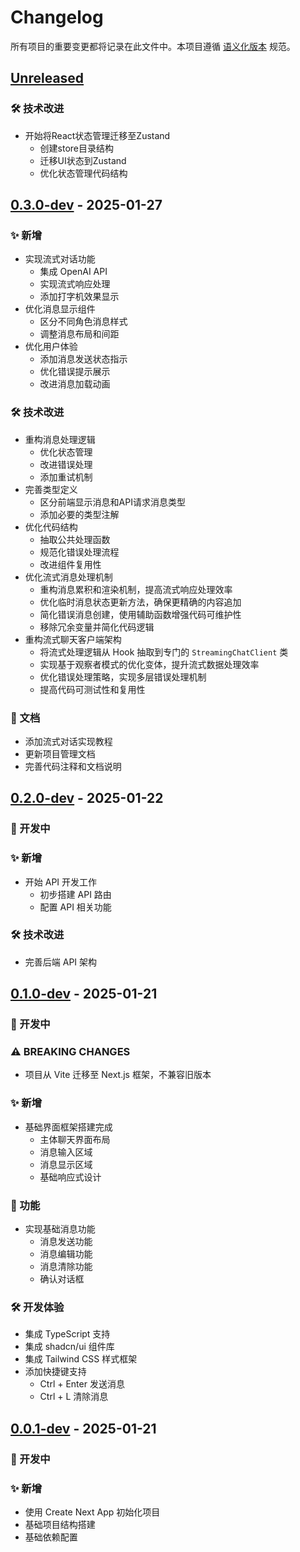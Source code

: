 # Changelog

所有项目的重要变更都将记录在此文件中。本项目遵循 [语义化版本](https://semver.org/lang/zh-CN/) 规范。

## [Unreleased]

### 🛠 技术改进
- 开始将React状态管理迁移至Zustand
  - 创建store目录结构
  - 迁移UI状态到Zustand
  - 优化状态管理代码结构

## [0.3.0-dev] - 2025-01-27
### ✨ 新增
- 实现流式对话功能
  - 集成 OpenAI API
  - 实现流式响应处理
  - 添加打字机效果显示
- 优化消息显示组件
  - 区分不同角色消息样式
  - 调整消息布局和间距
- 优化用户体验
  - 添加消息发送状态指示
  - 优化错误提示展示
  - 改进消息加载动画

### 🛠 技术改进
- 重构消息处理逻辑
  - 优化状态管理
  - 改进错误处理
  - 添加重试机制
- 完善类型定义
  - 区分前端显示消息和API请求消息类型
  - 添加必要的类型注解
- 优化代码结构
  - 抽取公共处理函数
  - 规范化错误处理流程
  - 改进组件复用性
- 优化流式消息处理机制
  - 重构消息累积和渲染机制，提高流式响应处理效率
  - 优化临时消息状态更新方法，确保更精确的内容追加
  - 简化错误消息创建，使用辅助函数增强代码可维护性
  - 移除冗余变量并简化代码逻辑
- 重构流式聊天客户端架构
  - 将流式处理逻辑从 Hook 抽取到专门的 `StreamingChatClient` 类
  - 实现基于观察者模式的优化变体，提升流式数据处理效率
  - 优化错误处理策略，实现多层错误处理机制
  - 提高代码可测试性和复用性

### 📝 文档
- 添加流式对话实现教程
- 更新项目管理文档
- 完善代码注释和文档说明

## [0.2.0-dev] - 2025-01-22

### 🚧 开发中
### ✨ 新增
- 开始 API 开发工作
  - 初步搭建 API 路由
  - 配置 API 相关功能

### 🛠 技术改进
- 完善后端 API 架构

## [0.1.0-dev] - 2025-01-21

### 🚧 开发中
### ⚠ BREAKING CHANGES
- 项目从 Vite 迁移至 Next.js 框架，不兼容旧版本

### ✨ 新增
- 基础界面框架搭建完成
  - 主体聊天界面布局
  - 消息输入区域
  - 消息显示区域
  - 基础响应式设计

### 🎯 功能
- 实现基础消息功能
  - 消息发送功能
  - 消息编辑功能
  - 消息清除功能
  - 确认对话框

### 🛠 开发体验
- 集成 TypeScript 支持
- 集成 shadcn/ui 组件库
- 集成 Tailwind CSS 样式框架
- 添加快捷键支持
  - Ctrl + Enter 发送消息
  - Ctrl + L 清除消息

## [0.0.1-dev] - 2025-01-21

### 🚧 开发中
### ✨ 新增
- 使用 Create Next App 初始化项目
- 基础项目结构搭建
- 基础依赖配置

[Unreleased]: https://github.com/xxachangxx/DialogNexus/compare/v0.3.0-dev...HEAD
[0.3.0-dev]: https://github.com/xxachangxx/DialogNexus/compare/v0.2.0-dev...v0.3.0-dev
[0.2.0-dev]: https://github.com/xxachangxx/DialogNexus/compare/v0.1.0-dev...v0.2.0-dev
[0.1.0-dev]: https://github.com/xxachangxx/DialogNexus/compare/v0.0.1-dev...v0.1.0-dev
[0.0.1-dev]: https://github.com/xxachangxx/DialogNexus/releases/tag/v0.0.1-dev 